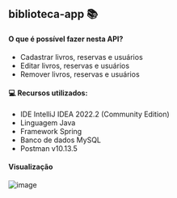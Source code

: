 ## biblioteca-app :books:

#### O que é possível fazer nesta API?
- Cadastrar livros, reservas e usuários
- Editar livros, reservas e usuários
- Remover livros, reservas e usuários

#### :computer: Recursos utilizados:

- IDE IntelliJ IDEA 2022.2 (Community Edition)
- Linguagem Java
- Framework Spring
- Banco de dados MySQL
- Postman v10.13.5

#### Visualização
![image](https://github.com/nataliasuzuki/biblioteca-app/assets/61856025/9c2e7371-7472-4eea-8574-ab11df7e1cf2)
